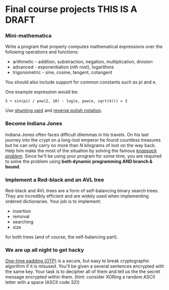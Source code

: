 Final course projects
THIS IS A DRAFT
======================

### Mini-mathematica
Write a program that properly computes mathematical expressions over the following
operations and functions:
* arithmetic - addition, substraction, negation, multiplication, division
* advanced - exponentiation (nth root), logarithms
* trigonometric - sine, cosine, tangent, cotangent

You should also include support for common constants such as pi and e.

One example expression would be:

```
5 + sin(pi) / pow(2, 10) - log(e, pow(e, sqrt(4))) = 3
```

Use [shunting yard](http://en.wikipedia.org/wiki/Shunting-yard_algorithm) and
[reverse polish notation](http://en.wikipedia.org/wiki/Reverse_Polish_notation).

### Become Indiana Jones
Indiana Jones often faces difficult dilemmas in his travels. On his last journey
into the crypt on a long-lost emperor he found countless treasures but he can
only carry no more than *N* kilograms of loot on the way back. Help him make
the most of the situation by solving the famous
[*knapsack problem*](http://en.wikipedia.org/wiki/Knapsack_problem). Since
he'll be using your program for some time, you are required to solve the problem
using **both dynamic programming AND branch & bound**.

### Implement a Red-black and an AVL tree
Red-black and AVL trees are a form of self-balancing binary search trees.
They are incredibly efficient and are widely used when implementing ordered
dictionaries. Your job is to implement:
* insertion
* removal
* searching
* size

for both trees (and of course, the self-balancing part).

### We are up all night to get hacky
[One-time padding (OTP)](http://en.wikipedia.org/wiki/One-time_pad) is a secure,
but easy to break cryptographic algorithm if it is misused. You'll be given a
several sentences encrypted with the same key. Your task is to decipher all of
them and tell us the the secret message encrypted within them. (hint: consider
XORing a random ASCII letter with a space (ASCII code 32))

